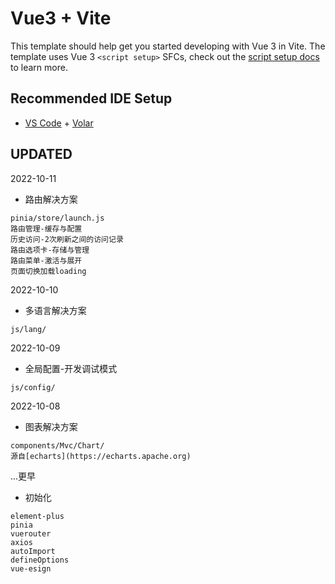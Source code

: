 # Vue3 + Vite

This template should help get you started developing with Vue 3 in Vite. The template uses Vue 3 `<script setup>` SFCs, check out the [script setup docs](https://v3.vuejs.org/api/sfc-script-setup.html#sfc-script-setup) to learn more.

## Recommended IDE Setup

- [VS Code](https://code.visualstudio.com/) + [Volar](https://marketplace.visualstudio.com/items?itemName=Vue.volar)

## UPDATED

2022-10-11
- 路由解决方案
```
pinia/store/launch.js
路由管理-缓存与配置
历史访问-2次刷新之间的访问记录
路由选项卡-存储与管理
路由菜单-激活与展开
页面切换加载loading
```

2022-10-10
- 多语言解决方案
```
js/lang/
```

2022-10-09
- 全局配置-开发调试模式
```
js/config/
```

2022-10-08
- 图表解决方案
```
components/Mvc/Chart/
源自[echarts](https://echarts.apache.org)
```
...更早
- 初始化
```
element-plus
pinia
vuerouter
axios
autoImport
defineOptions
vue-esign
```